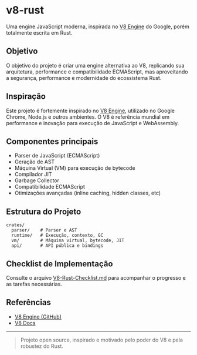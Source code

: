 # v8-rust

Uma engine JavaScript moderna, inspirada no [V8 Engine](https://github.com/v8/v8) do Google, porém totalmente escrita em Rust.

## Objetivo
O objetivo do projeto é criar uma engine alternativa ao V8, replicando sua arquitetura, performance e compatibilidade ECMAScript, mas aproveitando a segurança, performance e modernidade do ecossistema Rust.

## Inspiração
Este projeto é fortemente inspirado no [V8 Engine](https://github.com/v8/v8), utilizado no Google Chrome, Node.js e outros ambientes. O V8 é referência mundial em performance e inovação para execução de JavaScript e WebAssembly.

## Componentes principais
- Parser de JavaScript (ECMAScript)
- Geração de AST
- Máquina Virtual (VM) para execução de bytecode
- Compilador JIT
- Garbage Collector
- Compatibilidade ECMAScript
- Otimizações avançadas (inline caching, hidden classes, etc)

## Estrutura do Projeto
```
crates/
  parser/    # Parser e AST
  runtime/   # Execução, contexto, GC
  vm/        # Máquina virtual, bytecode, JIT
  api/       # API pública e bindings
```

## Checklist de Implementação
Consulte o arquivo [V8-Rust-Checklist.md](./V8-Rust-Checklist.md) para acompanhar o progresso e as tarefas necessárias.

## Referências
- [V8 Engine (GitHub)](https://github.com/v8/v8)
- [V8 Docs](https://v8.dev/docs)

---

> Projeto open source, inspirado e motivado pelo poder do V8 e pela robustez do Rust. 